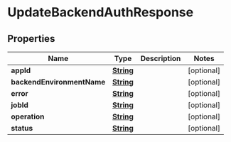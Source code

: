 

# UpdateBackendAuthResponse


## Properties

| Name | Type | Description | Notes |
|------------ | ------------- | ------------- | -------------|
|**appId** | [**String**](String.md) |  |  [optional] |
|**backendEnvironmentName** | [**String**](String.md) |  |  [optional] |
|**error** | [**String**](String.md) |  |  [optional] |
|**jobId** | [**String**](String.md) |  |  [optional] |
|**operation** | [**String**](String.md) |  |  [optional] |
|**status** | [**String**](String.md) |  |  [optional] |



